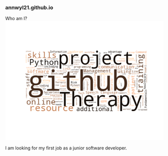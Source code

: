 ### annwyl21.github.io

Who am I?
![Ellen Houghton CV wordcloud](./images/EllenHoughtonCVwordcloud.png)

I am looking for my first job as a junior software developer.